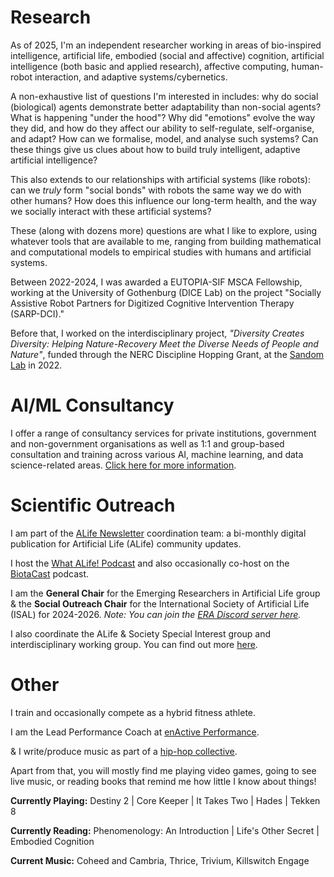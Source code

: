 # Research

As of 2025, I'm an independent researcher working in areas of bio-inspired intelligence, artificial life, embodied (social and affective) cognition, artificial intelligence (both basic and applied research), affective computing, human-robot interaction, and adaptive systems/cybernetics.



A non-exhaustive list of questions I'm interested in includes: why do social (biological) agents demonstrate better adaptability than non-social agents? What is happening "under the hood"? Why did "emotions" evolve the way they did, and how do they affect our ability to self-regulate, self-organise, and adapt? How can we formalise, model, and analyse such systems? Can these things give us clues about how to build truly intelligent, adaptive artificial intelligence?



This also extends to our relationships with artificial systems (like robots): can we _truly_ form "social bonds" with robots the same way we do with other humans? How does this influence our long-term health, and the way we socially interact with these artificial systems?



These (along with dozens more) questions are what I like to explore, using whatever tools that are available to me, ranging from building mathematical and computational models to empirical studies with humans and artificial systems.




Between 2022-2024, I was awarded a EUTOPIA-SIF MSCA Fellowship, working at the University of Gothenburg (DICE Lab) on the project "Socially Assistive Robot Partners for Digitized Cognitive Intervention Therapy (SARP-DCI)."



Before that, I worked on the interdisciplinary project, *"Diversity Creates Diversity: Helping Nature-Recovery Meet the Diverse Needs of People and Nature"*, funded through the NERC Discipline Hopping Grant, at the [Sandom Lab](http://www.sussex.ac.uk/lifesci/sandomlab/) in 2022.



# AI/ML Consultancy

I offer a range of consultancy services for private institutions, government and non-government organisations as well as 1:1 and group-based consultation and training across various AI, machine learning, and data science-related areas. [Click here for more information](/consultancy/).



# Scientific Outreach



I am part of the [ALife Newsletter](https://alife.org/category/newsletter/) coordination team: a bi-monthly digital publication for Artificial Life (ALife) community updates.

I host the [What ALife! Podcast](/podcast/) and also occasionally co-host on the [BiotaCast](https://biotacast.org/) podcast.

I am the **General Chair** for the Emerging Researchers in Artificial Life group \& the **Social Outreach Chair** for the International Society of Artificial Life (ISAL) for 2024-2026.
*Note: You can join the* [*ERA Discord server here*](https://discord.gg/rbzddE6SHH)*.*

I also coordinate the ALife & Society Special Interest group and interdisciplinary working group. You can find out more [here](www.alifeandsociety.org).



# Other

I train and occasionally compete as a hybrid fitness athlete.



I am the Lead Performance Coach at [enActive Performance](https://enactive.co.uk).



& I write/produce music as part of a [hip-hop collective](http://www.thehauserproject.com/).



Apart from that, you will mostly find me playing video games, going to see live music, or reading books that remind me how little I know about things!

**Currently Playing:** Destiny 2 | Core Keeper | It Takes Two | Hades | Tekken 8

**Currently Reading:** Phenomenology: An Introduction | Life's Other Secret | Embodied Cognition

**Current Music:** Coheed and Cambria, Thrice, Trivium, Killswitch Engage

